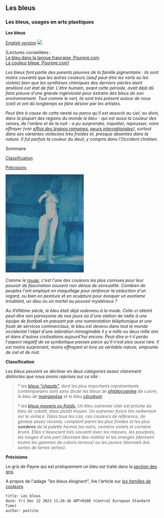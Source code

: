 ## Les bleus
### Les bleus, usages en arts plastiques
   

**Les bleus**

_[English version](english/blue.html) [![](https://cbonvin.fr/sites/www.artrealite.com/images/unionjack.jpg)](english/blue.html)_ 

\[Lectures conseillées :  
[Le bleu dans la langue française, Pourpre.com](http://www.pourpre.com/langue/expressions.php#bleu)  
[La couleur bleue, Pourpre.com](http://pourpre.com/chroma/dico.php?typ=fiche&&ent=bleu)\] 

_Les bleus font partie des parents pauvres de la famille pigmentaire : ils sont moins courants que les autres couleurs (sauf peut-être les verts ou les violets) bien que les synthèses chimiques des derniers siècles aient amélioré cet état de fait. L'être humain, avant cette période, avait déjà dû faire preuve d'une grande ingéniosité pour extraire des bleus de son environnement. Tout comme le vert, ils sont très présent autour de nous (ciel) et ont dû longtemps se faire désirer par les artistes._

_Peut être à cause de cette rareté ou parce qu'il est associé au ciel, au divin, dans la plupart des régions du monde le bleu - qui est aussi la couleur des veines, de l'ombre et de la nuit - a pu surprendre, inquiéter, repousser, voire effrayer (voir [effroi des légions romaines](bleusfroids.html#peurromaine), [peurs internationales](bleusfroids.html#peurinternationale)), surtout dans ses variantes violacées très froides et, presque absentes dans la nature. Il fut parfois la couleur du deuil, y compris dans l'Occident chrétien._

Sommaire

[Classification](bleus.html#classification)

[Précisions](bleus.html#precisions)

![](images/mvca0004vw.jpg)

_Comme le [rouge](rouges.html), c'est l'une des couleurs les plus connues pour leur pouvoir de fascination souvent non dénué de sensualité. Combien de peuples l'ont employé en maquillage pour renforcer la séduction d'un regard, ou bien en peinture et en sculpture pour évoquer un exotisme troublant, un dieu ou un mortel au pouvoir mystérieux ?_

_Au XVIIIème siècle, le bleu était déjà redevenu à la mode. Celle-ci atteint peut-être son paroxysme de nos jours où d'une station de radio à une équipe de football en passant par une numérotation téléphonique et une foule de services commerciaux, le bleu est devenu dans tout le monde occidental l'objet d'une adoration inimaginable il y a mille ou deux mille ans et dans d'autres civilisations aujourd'hui encore. Peut-être a-t-il perdu l'aspect négatif de sa symbolique passée parce qu'il n'est plus aussi rare. Il est moins surprenant, moins effrayant et livre sa véritable nature, emprunte de ciel et de nuit._

**Classification**

_Les bleus peuvent se décliner en deux catégories assez clairement distinctes que nous avons reprises sur ce site :_

> _\* les [bleus "chauds"](bleuschauds.html), dont les plus importants représentants contemporains sont sans doute les bleus de [phtalocyanine](phtalocyanines.html) de cuivre, le bleu de [manganèse](bleuschauds.html#lebleudemanganese) et le bleu [céruléum](bleuschauds.html#leceruleum)_
> 
> _\* les [bleus moyens ou froids.](bleusfroids.html) Un bleu outremer clair est proche du bleu de cobalt, donc plutôt moyen. Un outremer foncé tire nettement sur le violacé. Dans tous les cas, ces couleurs de référence, de genèse assez récente, comptent parmi les plus froides et les plus **sombres** de la palette hormis les noirs, certains violets et certains bruns. Elles s'associent très souvent avec les mauves, les pourpres, les rouges d'une part (donnant des violets) et les orangés (donnant toutes les gammes de coloris terreux) ou les jaunes (donnant des sortes de terres vertes)._

**Précisions**

Le gris de Payne qui est pratiquement un bleu est traité dans la [section des gris](gris.html).

A propos de l'adage "_les bleus éloignent_", lire l'article sur _[les familles de couleurs](famillesdecouleurs.html)_.


```
title: Les bleus
date: Fri Dec 22 2023 11:26:16 GMT+0100 (Central European Standard Time)
author: postite
```
